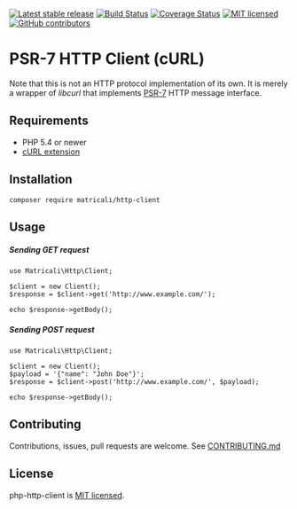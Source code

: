 [![Latest stable release](https://img.shields.io/badge/dynamic/json.svg?label=stable&url=https%3A%2F%2Fapi.github.com%2Frepos%2Fmatricali%2Fphp-http-client%2Freleases%2Flatest&query=%24.name&colorB=blue)](https://github.com/matricali/php-http-client/releases/latest)
[![Build Status](https://travis-ci.org/matricali/php-http-client.svg?branch=master)](:status:) [![Coverage Status](https://coveralls.io/repos/github/matricali/php-http-client/badge.svg?branch=master)](https://coveralls.io/github/matricali/php-http-client?branch=master)
[![MIT licensed](https://img.shields.io/github/license/matricali/php-http-client.svg)](https://matricali.mit-license.org/2017)
[![GitHub contributors](https://img.shields.io/github/contributors/matricali/php-http-client.svg)](https://github.com/matricali/php-http-client/graphs/contributors)

PSR-7 HTTP Client (cURL)
========================

Note that this is not an HTTP protocol implementation of its own. It is merely a
wrapper of _libcurl_ that implements [PSR-7](http://www.php-fig.org/psr/psr-7/) HTTP message interface.

## Requirements
* PHP 5.4 or newer
* [cURL extension](http://php.net/manual/en/curl.installation.php)

## Installation
```
composer require matricali/http-client
```

## Usage

##### Sending GET request
```
use Matricali\Http\Client;

$client = new Client();
$response = $client->get('http://www.example.com/');

echo $response->getBody();
```

##### Sending POST request
```
use Matricali\Http\Client;

$client = new Client();
$payload = '{"name": "John Doe"}';
$response = $client->post('http://www.example.com/', $payload);

echo $response->getBody();
```

## Contributing

Contributions, issues, pull requests are welcome. See [CONTRIBUTING.md](CONTRIBUTING.md)

## License

php-http-client is [MIT licensed](LICENSE.txt).
